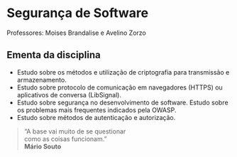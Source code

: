 # Segurança de Software

Professores: Moises Brandalise e Avelino Zorzo

## Ementa da disciplina

- Estudo sobre os métodos e utilização de criptografia para transmissão e armazenamento.
- Estudo sobre protocolo de comunicação em navegadores (HTTPS) ou aplicativos de conversa (LibSignal).
- Estudo sobre segurança no desenvolvimento de software. Estudo sobre os problemas mais frequentes indicados pela OWASP.
- Estudo sobre métodos de autenticação e autorização.

> “A base vai muito de se questionar  
> como as coisas funcionam.”  
> **Mário Souto**
